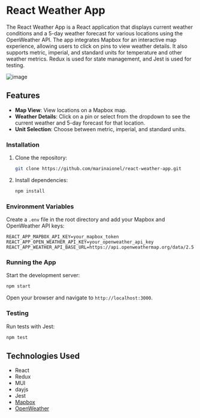 # React Weather App

The React Weather App is a React application that displays current weather conditions and a 5-day weather forecast for various locations using the OpenWeather API. The app integrates Mapbox for an interactive map experience, allowing users to click on pins to view weather details. It also supports metric, imperial, and standard units for temperature and other weather metrics. Redux is used for state management, and Jest is used for testing.

![image](https://github.com/marinaionel/react-weather-app/assets/19744901/17abf901-edef-467c-9000-1f16bf66aadd)

## Features

- **Map View**: View locations on a Mapbox map.
- **Weather Details**: Click on a pin or select from the dropdown to see the current weather and 5-day forecast for that location.
- **Unit Selection**: Choose between metric, imperial, and standard units.

### Installation

1. Clone the repository:

   ```bash
   git clone https://github.com/marinaionel/react-weather-app.git
   ```

2. Install dependencies:
   ```bash
   npm install
   ```

### Environment Variables

Create a `.env` file in the root directory and add your Mapbox and OpenWeather API keys:

```
REACT_APP_MAPBOX_API_KEY=your_mapbox_token
REACT_APP_OPEN_WEATHER_API_KEY=your_openweather_api_key
REACT_APP_WEATHER_API_BASE_URL=https://api.openweathermap.org/data/2.5
```

### Running the App

Start the development server:

```bash
npm start
```

Open your browser and navigate to `http://localhost:3000`.

### Testing

Run tests with Jest:

```bash
npm test
```

## Technologies Used

- React
- Redux
- MUI
- dayjs
- Jest
- [Mapbox](https://www.mapbox.com/)
- [OpenWeather](https://openweathermap.org/)
